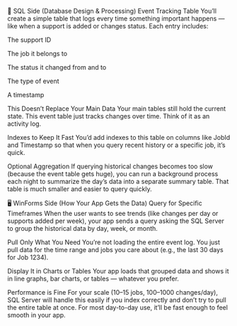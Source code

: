 🧱 SQL Side (Database Design & Processing)
Event Tracking Table
You’ll create a simple table that logs every time something important happens — like when a support is added or changes status.
Each entry includes:

The support ID

The job it belongs to

The status it changed from and to

The type of event

A timestamp

This Doesn’t Replace Your Main Data
Your main tables still hold the current state. This event table just tracks changes over time. Think of it as an activity log.

Indexes to Keep It Fast
You’d add indexes to this table on columns like JobId and Timestamp so that when you query recent history or a specific job, it’s quick.

Optional Aggregation
If querying historical changes becomes too slow (because the event table gets huge), you can run a background process each night to summarize the day’s data into a separate summary table. That table is much smaller and easier to query quickly.

🖥️ WinForms Side (How Your App Gets the Data)
Query for Specific Timeframes
When the user wants to see trends (like changes per day or supports added per week), your app sends a query asking the SQL Server to group the historical data by day, week, or month.

Pull Only What You Need
You’re not loading the entire event log. You just pull data for the time range and jobs you care about (e.g., the last 30 days for Job 1234).

Display It in Charts or Tables
Your app loads that grouped data and shows it in line graphs, bar charts, or tables — whatever you prefer.

Performance is Fine
For your scale (10–15 jobs, 100–1000 changes/day), SQL Server will handle this easily if you index correctly and don’t try to pull the entire table at once. For most day-to-day use, it’ll be fast enough to feel smooth in your app.
